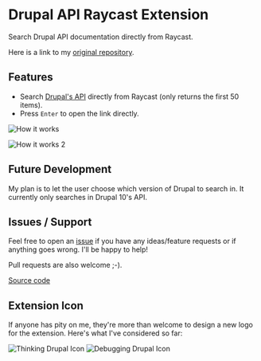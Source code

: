 # Drupal API Raycast Extension

Search Drupal API documentation directly from Raycast.

Here is a link to my [original repository](https://github.com/BossElijah/raycast-extension-drupal-api).

## Features

- Search [Drupal's API](https://api.drupal.org) directly from Raycast (only returns the first 50 items).
- Press `Enter` to open the link directly.

![How it works](/assets/image.png)

![How it works 2](/assets/image-2.png)

## Future Development

My plan is to let the user choose which version of Drupal to search in. It currently only searches in Drupal 10's API.

## Issues / Support

Feel free to open an [issue](https://github.com/BossElijah/raycast-extension-drupal-api/issues/new) if you have any ideas/feature requests or if anything goes wrong.
I'll be happy to help!

Pull requests are also welcome ;-).

[Source code](https://github.com/BossElijah/raycast-extension-drupal-api)

## Extension Icon

If anyone has pity on me, they're more than welcome to design a new logo for the extension. Here's what I've considered so far:

![Thinking Drupal Icon](/assets/custom-drupal-icon.png)
![Debugging Drupal Icon](/assets/debugging-drupal.png)
